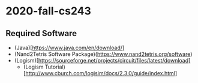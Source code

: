 # 2020-fall-cs243

## Required Software
* (Java)[https://www.java.com/en/download/]
* (Nand2Tetris Software Package)(https://www.nand2tetris.org/software)
* (Logism)[https://sourceforge.net/projects/circuit/files/latest/download]
   * (Logism Tutorial)[http://www.cburch.com/logisim/docs/2.3.0/guide/index.html]
